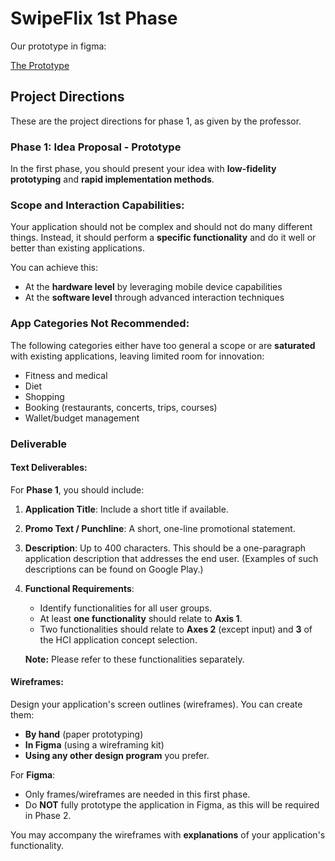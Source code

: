 # SwipeFlix 1st Phase

Our prototype in figma:

[The Prototype](https://www.figma.com/file/GzHiegnNaE0Vrh1ktmcqwg/Prototype-of-our-Super-Duper-Awesome-App?type=design&t=eZNPtfMlJK3yp3k8-6)

## Project Directions

These are the project directions for phase 1, as given by the professor.

### Phase 1: Idea Proposal - Prototype

In the first phase, you should present your idea with **low-fidelity prototyping** and **rapid implementation methods**.

### Scope and Interaction Capabilities:
Your application should not be complex and should not do many different things. Instead, it should perform a **specific functionality** and do it well or better than existing applications.

You can achieve this:
- At the **hardware level** by leveraging mobile device capabilities
- At the **software level** through advanced interaction techniques

### App Categories Not Recommended:
The following categories either have too general a scope or are **saturated** with existing applications, leaving limited room for innovation:
- Fitness and medical
- Diet
- Shopping
- Booking (restaurants, concerts, trips, courses)
- Wallet/budget management

### Deliverable

#### Text Deliverables:
For **Phase 1**, you should include:

1. **Application Title**: Include a short title if available.
   
2. **Promo Text / Punchline**: A short, one-line promotional statement.

3. **Description**: Up to 400 characters. This should be a one-paragraph application description that addresses the end user. (Examples of such descriptions can be found on Google Play.)

4. **Functional Requirements**: 
   - Identify functionalities for all user groups.
   - At least **one functionality** should relate to **Axis 1**.
   - Two functionalities should relate to **Axes 2** (except input) and **3** of the HCI application concept selection.
   
   **Note:** Please refer to these functionalities separately.

#### Wireframes:
Design your application's screen outlines (wireframes). You can create them:
- **By hand** (paper prototyping)
- **In Figma** (using a wireframing kit)
- **Using any other design program** you prefer.

For **Figma**: 
- Only frames/wireframes are needed in this first phase.
- Do **NOT** fully prototype the application in Figma, as this will be required in Phase 2.

You may accompany the wireframes with **explanations** of your application's functionality.
